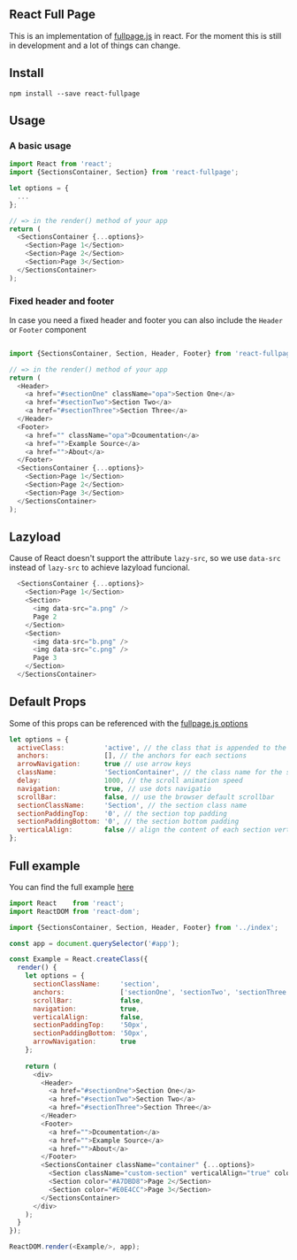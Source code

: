## React Full Page

This is an implementation of [fullpage.js](https://github.com/alvarotrigo/fullPage.js) in react.
For the moment this is still in development and a lot of things can change.

## Install

```
npm install --save react-fullpage
```

## Usage
### A basic usage
```javascript
import React from 'react';
import {SectionsContainer, Section} from 'react-fullpage';

let options = {
  ...
};

// => in the render() method of your app
return (
  <SectionsContainer {...options}>
    <Section>Page 1</Section>
    <Section>Page 2</Section>
    <Section>Page 3</Section>
  </SectionsContainer>
);

```

### Fixed header and footer

In case you need a fixed header and footer you can also include the `Header` or `Footer` component

```javascript

import {SectionsContainer, Section, Header, Footer} from 'react-fullpage';

// => in the render() method of your app
return (
  <Header>
    <a href="#sectionOne" className="opa">Section One</a>
    <a href="#sectionTwo">Section Two</a>
    <a href="#sectionThree">Section Three</a>
  </Header>
  <Footer>
    <a href="" className="opa">Dcoumentation</a>
    <a href="">Example Source</a>
    <a href="">About</a>
  </Footer>
  <SectionsContainer {...options}>
    <Section>Page 1</Section>
    <Section>Page 2</Section>
    <Section>Page 3</Section>
  </SectionsContainer>
);

```

## Lazyload

Cause of React doesn't support the attribute `lazy-src`, so we use `data-src` instead of `lazy-src` to achieve lazyload funcional.

```javascript
  <SectionsContainer {...options}>
    <Section>Page 1</Section>
    <Section>
      <img data-src="a.png" />
	  Page 2
	</Section>
    <Section>
	  <img data-src="b.png" />
	  <img data-src="c.png" />
	  Page 3
	</Section>
  </SectionsContainer>
```

## Default Props
Some of this props can be referenced with the [fullpage.js options](https://github.com/alvarotrigo/fullPage.js#options)
```javascript
let options = {
  activeClass:          'active', // the class that is appended to the sections links
  anchors:              [], // the anchors for each sections
  arrowNavigation:      true // use arrow keys
  className:            'SectionContainer', // the class name for the section container
  delay:                1000, // the scroll animation speed
  navigation:           true, // use dots navigatio
  scrollBar:            false, // use the browser default scrollbar
  sectionClassName:     'Section', // the section class name
  sectionPaddingTop:    '0', // the section top padding
  sectionPaddingBottom: '0', // the section bottom padding
  verticalAlign:        false // align the content of each section vertical
};
```

## Full example
You can find the full example [here](https://github.com/subtirelumihail/react-fullpage/tree/master/example)

````javascript
import React    from 'react';
import ReactDOM from 'react-dom';

import {SectionsContainer, Section, Header, Footer} from '../index';

const app = document.querySelector('#app');

const Example = React.createClass({
  render() {
    let options = {
      sectionClassName:     'section',
      anchors:              ['sectionOne', 'sectionTwo', 'sectionThree'],
      scrollBar:            false,
      navigation:           true,
      verticalAlign:        false,
      sectionPaddingTop:    '50px',
      sectionPaddingBottom: '50px',
      arrowNavigation:      true
    };
    
    return (
      <div>
        <Header>
          <a href="#sectionOne">Section One</a>
          <a href="#sectionTwo">Section Two</a>
          <a href="#sectionThree">Section Three</a>
        </Header>
        <Footer>
          <a href="">Dcoumentation</a>
          <a href="">Example Source</a>
          <a href="">About</a>
        </Footer>
        <SectionsContainer className="container" {...options}>
          <Section className="custom-section" verticalAlign="true" color="#69D2E7">Page 1</Section>
          <Section color="#A7DBD8">Page 2</Section>
          <Section color="#E0E4CC">Page 3</Section>
        </SectionsContainer>
      </div>
    );
  }
});

ReactDOM.render(<Example/>, app);
````
